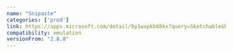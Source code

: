 ```yaml
---
name: "Snipaste"
categories: ['prod']
link: https://apps.microsoft.com/detail/9p1wxpkb68kx?query=Sketchable&hl=en-us&gl=US
compatibility: emulation
versionFrom: "2.8.8"
---
```


